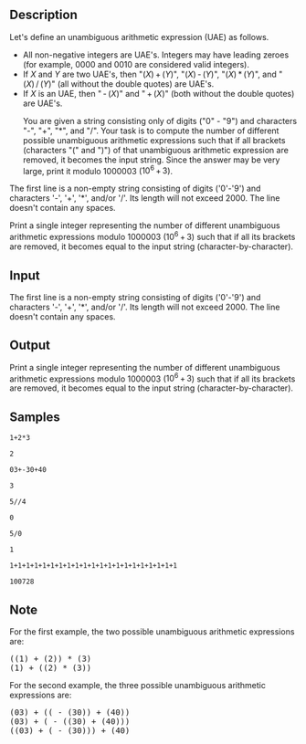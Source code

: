 ## Description

<div><p>Let's define an <span class="tex-font-style-it">unambiguous arithmetic expression</span> (UAE) as follows. </p><ul> <li> All non-negative integers are UAE's. Integers may have leading zeroes (for example, <span class="tex-span">0000</span> and <span class="tex-span">0010</span> are considered valid integers). </li><li> If <span class="tex-span"><i>X</i></span> and <span class="tex-span"><i>Y</i></span> are two UAE's, then "<span class="tex-span">(<i>X</i>) + (<i>Y</i>)</span>", "<span class="tex-span">(<i>X</i>) - (<i>Y</i>)</span>", "<span class="tex-span">(<i>X</i>) * (<i>Y</i>)</span>", and "<span class="tex-span">(<i>X</i>) / (<i>Y</i>)</span>" (all without the double quotes) are UAE's. </li><li> If <span class="tex-span"><i>X</i></span> is an UAE, then "<span class="tex-span"> - (<i>X</i>)</span>" and "<span class="tex-span"> + (<i>X</i>)</span>" (both without the double quotes) are UAE's.<p>You are given a string consisting only of digits ("<span class="tex-font-style-tt">0</span>" - "<span class="tex-font-style-tt">9</span>") and characters "<span class="tex-font-style-tt">-</span>", "<span class="tex-font-style-tt">+</span>", "<span class="tex-font-style-tt">*</span>", and "<span class="tex-font-style-tt">/</span>". Your task is to compute the number of different possible unambiguous arithmetic expressions such that if all brackets (characters "<span class="tex-font-style-tt">(</span>" and "<span class="tex-font-style-tt">)</span>") of that unambiguous arithmetic expression are removed, it becomes the input string. Since the answer may be very large, print it modulo <span class="tex-span">1000003</span> (<span class="tex-span">10<sup class="upper-index">6</sup> + 3</span>).</p></li></ul></div><div class="input-specification"><p>The first line is a <span class="tex-font-style-underline">non-empty</span> string consisting of digits ('0'-'9') and characters '-', '+', '*', and/or '/'. Its length will not exceed <span class="tex-span">2000</span>. The line doesn't contain any spaces.</p></div><div class="output-specification"><p>Print a single integer representing the number of different unambiguous arithmetic expressions modulo <span class="tex-span">1000003</span> (<span class="tex-span">10<sup class="upper-index">6</sup> + 3</span>) such that if all its brackets are removed, it becomes equal to the input string (character-by-character).</p></div>


## Input

<p>The first line is a <span class="tex-font-style-underline">non-empty</span> string consisting of digits ('0'-'9') and characters '-', '+', '*', and/or '/'. Its length will not exceed <span class="tex-span">2000</span>. The line doesn't contain any spaces.</p>


## Output

<p>Print a single integer representing the number of different unambiguous arithmetic expressions modulo <span class="tex-span">1000003</span> (<span class="tex-span">10<sup class="upper-index">6</sup> + 3</span>) such that if all its brackets are removed, it becomes equal to the input string (character-by-character).</p>


## Samples

```input1
1+2*3

```

```output1
2

```






```input2
03+-30+40

```

```output2
3

```






```input3
5//4

```

```output3
0

```






```input4
5/0

```

```output4
1

```






```input5
1+1+1+1+1+1+1+1+1+1+1+1+1+1+1+1+1+1+1+1+1

```

```output5
100728

```




## Note

<p>For the first example, the two possible unambiguous arithmetic expressions are:</p><pre class="verbatim"><span class="tex-span">((1) + (2)) * (3)</span><br><span class="tex-span">(1) + ((2) * (3))</span></pre><p>For the second example, the three possible unambiguous arithmetic expressions are:</p><pre class="verbatim"><span class="tex-span">(03) + (( - (30)) + (40))</span><br><span class="tex-span">(03) + ( - ((30) + (40)))</span><br><span class="tex-span">((03) + ( - (30))) + (40)</span></pre>

